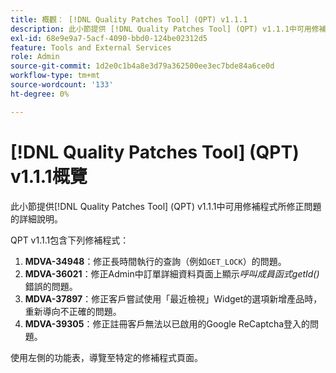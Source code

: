 ```yaml
---
title: 概觀： [!DNL Quality Patches Tool] (QPT) v1.1.1
description: 此小節提供 [!DNL Quality Patches Tool] (QPT) v1.1.1中可用修補程式所修正問題的詳細說明。
exl-id: 68e9e9a7-5acf-4090-bbd0-124be02312d5
feature: Tools and External Services
role: Admin
source-git-commit: 1d2e0c1b4a8e3d79a362500ee3ec7bde84a6ce0d
workflow-type: tm+mt
source-wordcount: '133'
ht-degree: 0%

---
```


# [!DNL Quality Patches Tool] (QPT) v1.1.1概覽

此小節提供[!DNL Quality Patches Tool] (QPT) v1.1.1中可用修補程式所修正問題的詳細說明。

QPT v1.1.1包含下列修補程式：

1. **MDVA-34948**：修正長時間執行的查詢（例如`GET_LOCK`）的問題。
1. **MDVA-36021**：修正Admin中訂單詳細資料頁面上顯示&#x200B;*呼叫成員函式getId()*&#x200B;錯誤的問題。
1. **MDVA-37897**：修正客戶嘗試使用「最近檢視」Widget的選項新增產品時，重新導向不正確的問題。
1. **MDVA-39305**：修正註冊客戶無法以已啟用的Google ReCaptcha登入的問題。

使用左側的功能表，導覽至特定的修補程式頁面。
